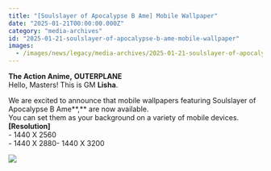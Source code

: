 ```yaml
---
title: "[Soulslayer of Apocalypse B Ame] Mobile Wallpaper"
date: "2025-01-21T00:00:00.000Z"
category: "media-archives"
id: "2025-01-21-soulslayer-of-apocalypse-b-ame-mobile-wallpaper"
images:
  - /images/news/legacy/media-archives/2025-01-21-soulslayer-of-apocalypse-b-ame-mobile-wallpaper/c9361843533f4e39aca1c5d6bba92dcb_002.webp
---
```


**The Action Anime,** **OUTERPLANE**  
Hello, Masters! This is GM **Lisha**.  
  
We are excited to announce that mobile wallpapers featuring Soulslayer of Apocalypse B Ame**,** are now available.  
You can set them as your background on a variety of mobile devices.  
**\[Resolution\]**  
\- 1440 X 2560  
\- 1440 X 2880- 1440 X 3200

![](/images/news/legacy/media-archives/2025-01-21-soulslayer-of-apocalypse-b-ame-mobile-wallpaper/c9361843533f4e39aca1c5d6bba92dcb_002.webp)
